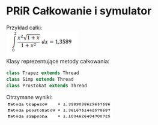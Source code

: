 # PRiR Całkowanie i symulator
Przykład całki: <br>
![](pic1.png)<br>
Klasy reprezentujące metody całkowania:
```javascript
class Trapez extends Thread
class Simp extends Thread
class Prostokat extends Thread
```
Otrzymane wyniki: <br>
![](pic2.png)<br>
